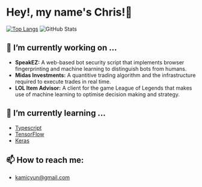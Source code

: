 # Hey!, my name's Chris!👋
[![Top Langs](https://github-readme-stats.vercel.app/api/top-langs/?username=anuraghazra&langs_count=8)](https://github.com/KamiCYun)
![GitHub Stats](https://github-readme-stats.vercel.app/api?username=KamiCYun&theme=radical) 

## 🔭 I’m currently working on ...
- **SpeakEZ:** A web-based bot security script that implements browser fingerprinting and machine learning to distinguish bots from humans.
- **Midas Investments:** A quantitive trading algorithm and the infrastructure required to execute trades in real time.
- **LOL Item Advisor:** A client for the game League of Legends that makes use of machine learning to optimise decision making and strategy.

## 🌱 I’m currently learning ...
- [Typescript](https://www.typescriptlang.org/)
- [TensorFlow](https://www.tensorflow.org/)
- [Keras](https://keras.io/)

## 📫 How to reach me:
- kamicyun@gmail.com
